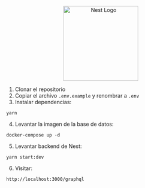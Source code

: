 <p align="center">
  <a href="http://nestjs.com/" target="blank"><img src="https://nestjs.com/img/logo-small.svg" width="200" alt="Nest Logo" /></a>
</p>

1. Clonar el repositorio
2. Copiar el archivo ```.env.example``` y renombrar a ```.env```
3. Instalar dependencias: 
```
yarn
```
4. Levantar la imagen de la base de datos: 
```
docker-compose up -d
```
5. Levantar backend de Nest: 
```
yarn start:dev
```
6. Visitar:
```
http://localhost:3000/graphql
```